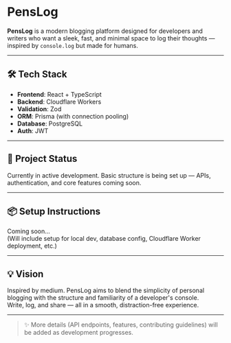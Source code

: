 # PensLog 

**PensLog** is a modern blogging platform designed for developers and writers who want a sleek, fast, and minimal space to log their thoughts — inspired by `console.log` but made for humans.

---

## 🛠️ Tech Stack

- **Frontend**: React + TypeScript
- **Backend**: Cloudflare Workers
- **Validation**: Zod
- **ORM**: Prisma (with connection pooling)
- **Database**: PostgreSQL
- **Auth**: JWT

---

## 🚧 Project Status

Currently in active development. Basic structure is being set up — APIs, authentication, and core features coming soon.

---

## 📦 Setup Instructions

Coming soon...  
(Will include setup for local dev, database config, Cloudflare Worker deployment, etc.)

---

## 💡 Vision

Inspired by medium. PensLog aims to blend the simplicity of personal blogging with the structure and familiarity of a developer's console.  
Write, log, and share — all in a smooth, distraction-free experience.

---


> ✨ More details (API endpoints, features, contributing guidelines) will be added as development progresses.
